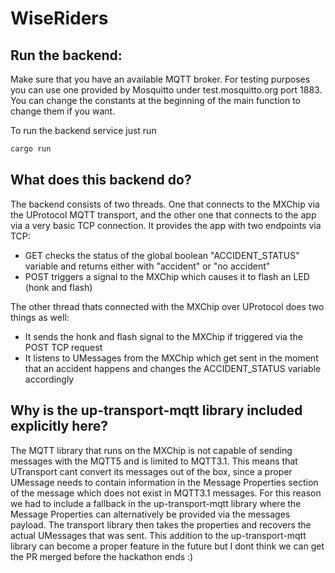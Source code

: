 # WiseRiders

## Run the backend:

Make sure that you have an available MQTT broker. For testing purposes you can use one provided by Mosquitto under test.mosquitto.org port 1883.
You can change the constants at the beginning of the main function to change them if you want.

To run the backend service just run

```bash
cargo run
```

## What does this backend do?

The backend consists of two threads. One that connects to the MXChip via the UProtocol MQTT transport, and the other one that connects to the app via a very basic TCP connection.
It provides the app with two endpoints via TCP:
- GET checks the status of the global boolean "ACCIDENT_STATUS" variable and returns either with "accident" or "no accident"
- POST triggers a signal to the MXChip which causes it to flash an LED (honk and flash)

The other thread thats connected with the MXChip over UProtocol does two things as well:
- It sends the honk and flash signal to the MXChip if triggered via the POST TCP request
- It listens to UMessages from the MXChip which get sent in the moment that an accident happens and changes the ACCIDENT_STATUS variable accordingly

## Why is the up-transport-mqtt library included explicitly here?

The MQTT library that runs on the MXChip is not capable of sending messages with the MQTT5 and is limited to MQTT3.1. This means that UTransport cant convert its messages out of the box, since a proper UMessage needs to contain information in the Message Properties section of the message which does not exist in MQTT3.1 messages. For this reason we had to include a fallback in the up-transport-mqtt library where the Message Properties can alternatively be provided via the messages payload. The transport library then takes the properties and recovers the actual UMessages that was sent. This addition to the up-transport-mqtt library can become a proper feature in the future but I dont think we can get the PR merged before the hackathon ends :)

